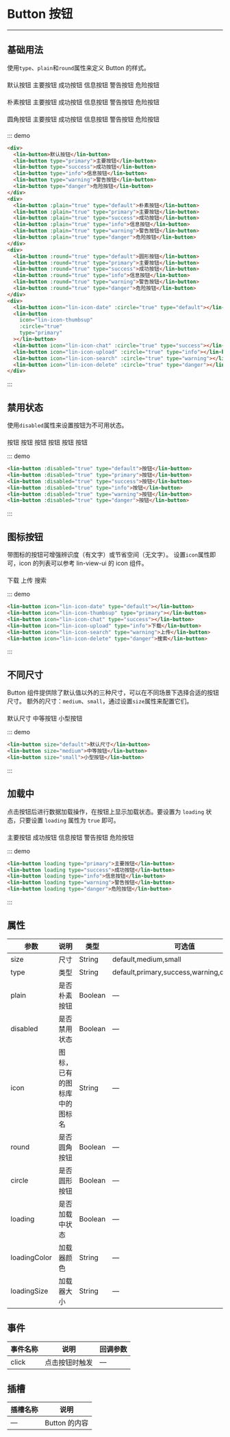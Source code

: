 <style lang="scss" scoped>
.row {
  margin-top: 20px;
  .lin-button {
    margin-right: 10px;
  }
}
</style>

# Button 按钮

---

## 基础用法

使用`type`、`plain`和`round`属性来定义 Button 的样式。

<div class="demo-block">
    <div class="row">
      <lin-button>默认按钮</lin-button>
      <lin-button type="primary">主要按钮</lin-button>
      <lin-button type="success">成功按钮</lin-button>
      <lin-button type="info">信息按钮</lin-button>
      <lin-button type="warning">警告按钮</lin-button>
      <lin-button type="danger">危险按钮</lin-button>
    </div>
    <div class="row">
      <lin-button :plain="true" type="default">朴素按钮</lin-button>
      <lin-button :plain="true" type="primary">主要按钮</lin-button>
      <lin-button :plain="true" type="success">成功按钮</lin-button>
      <lin-button :plain="true" type="info">信息按钮</lin-button>
      <lin-button :plain="true" type="warning">警告按钮</lin-button>
      <lin-button :plain="true" type="danger">危险按钮</lin-button>
    </div>
    <div class="row">
      <lin-button :round="true" type="default">圆角按钮</lin-button>
      <lin-button :round="true" type="primary">主要按钮</lin-button>
      <lin-button :round="true" type="success">成功按钮</lin-button>
      <lin-button :round="true" type="info">信息按钮</lin-button>
      <lin-button :round="true" type="warning">警告按钮</lin-button>
      <lin-button :round="true" type="danger">危险按钮</lin-button>
    </div>
    <div class="row">
      <lin-button icon="lin-icon-date" :circle="true" type="default"></lin-button>
      <lin-button icon="lin-icon-thumbsup" :circle="true" type="primary"></lin-button>
      <lin-button icon="lin-icon-chat" :circle="true" type="success"></lin-button>
      <lin-button icon="lin-icon-upload" :circle="true" type="info"></lin-button>
      <lin-button icon="lin-icon-search" :circle="true" type="warning"></lin-button>
      <lin-button icon="lin-icon-delete" :circle="true" type="danger"></lin-button>
    </div>
</div>

::: demo

```html
<div>
  <lin-button>默认按钮</lin-button>
  <lin-button type="primary">主要按钮</lin-button>
  <lin-button type="success">成功按钮</lin-button>
  <lin-button type="info">信息按钮</lin-button>
  <lin-button type="warning">警告按钮</lin-button>
  <lin-button type="danger">危险按钮</lin-button>
</div>
<div>
  <lin-button :plain="true" type="default">朴素按钮</lin-button>
  <lin-button :plain="true" type="primary">主要按钮</lin-button>
  <lin-button :plain="true" type="success">成功按钮</lin-button>
  <lin-button :plain="true" type="info">信息按钮</lin-button>
  <lin-button :plain="true" type="warning">警告按钮</lin-button>
  <lin-button :plain="true" type="danger">危险按钮</lin-button>
</div>
<div>
  <lin-button :round="true" type="default">圆形按钮</lin-button>
  <lin-button :round="true" type="primary">主要按钮</lin-button>
  <lin-button :round="true" type="success">成功按钮</lin-button>
  <lin-button :round="true" type="info">信息按钮</lin-button>
  <lin-button :round="true" type="warning">警告按钮</lin-button>
  <lin-button :round="true" type="danger">危险按钮</lin-button>
</div>
<div>
  <lin-button icon="lin-icon-date" :circle="true" type="default"></lin-button>
  <lin-button
    icon="lin-icon-thumbsup"
    :circle="true"
    type="primary"
  ></lin-button>
  <lin-button icon="lin-icon-chat" :circle="true" type="success"></lin-button>
  <lin-button icon="lin-icon-upload" :circle="true" type="info"></lin-button>
  <lin-button icon="lin-icon-search" :circle="true" type="warning"></lin-button>
  <lin-button icon="lin-icon-delete" :circle="true" type="danger"></lin-button>
</div>
```

:::

## 禁用状态

使用`disabled`属性来设置按钮为不可用状态。

<div class="demo-block row">
      <lin-button :disabled="true" type="default">按钮</lin-button>
      <lin-button :disabled="true" type="primary">按钮</lin-button>
      <lin-button :disabled="true" type="success">按钮</lin-button>
      <lin-button :disabled="true" type="info">按钮</lin-button>
      <lin-button :disabled="true" type="warning">按钮</lin-button>
      <lin-button :disabled="true" type="danger">按钮</lin-button>
</div>

::: demo

```html
<lin-button :disabled="true" type="default">按钮</lin-button>
<lin-button :disabled="true" type="primary">按钮</lin-button>
<lin-button :disabled="true" type="success">按钮</lin-button>
<lin-button :disabled="true" type="info">按钮</lin-button>
<lin-button :disabled="true" type="warning">按钮</lin-button>
<lin-button :disabled="true" type="danger">按钮</lin-button>
```

:::

## 图标按钮

带图标的按钮可增强辨识度（有文字）或节省空间（无文字）。
设置`icon`属性即可，icon 的列表可以参考 lin-view-ui 的 icon 组件。

<div class="demo-block row">
  <lin-button icon="lin-icon-date" type="default"></lin-button>
  <lin-button icon="lin-icon-thumbsup" type="primary"></lin-button>
  <lin-button icon="lin-icon-chat" type="success"></lin-button>
  <lin-button icon="lin-icon-upload" type="info">下载</lin-button>
  <lin-button icon="lin-icon-search" type="warning">上传</lin-button>
  <lin-button icon="lin-icon-delete" type="danger">搜索</lin-button>
</div>

::: demo

```html
<lin-button icon="lin-icon-date" type="default"></lin-button>
<lin-button icon="lin-icon-thumbsup" type="primary"></lin-button>
<lin-button icon="lin-icon-chat" type="success"></lin-button>
<lin-button icon="lin-icon-upload" type="info">下载</lin-button>
<lin-button icon="lin-icon-search" type="warning">上传</lin-button>
<lin-button icon="lin-icon-delete" type="danger">搜索</lin-button>
```

:::

## 不同尺寸

Button 组件提供除了默认值以外的三种尺寸，可以在不同场景下选择合适的按钮尺寸。
额外的尺寸：`medium`、`small`，通过设置`size`属性来配置它们。

<div class="demo-block row">
  <lin-button size="default">默认尺寸</lin-button>
  <lin-button size="medium">中等按钮</lin-button>
  <lin-button size="small">小型按钮</lin-button>
</div>

::: demo

```html
<lin-button size="default">默认尺寸</lin-button>
<lin-button size="medium">中等按钮</lin-button>
<lin-button size="small">小型按钮</lin-button>
```

:::

## 加载中

点击按钮后进行数据加载操作，在按钮上显示加载状态。要设置为 `loading` 状态，只要设置 `loading` 属性为 `true` 即可。

<div class="demo-block row">
      <lin-button loading type="primary">主要按钮</lin-button>
      <lin-button loading type="success">成功按钮</lin-button>
      <lin-button loading type="info">信息按钮</lin-button>
      <lin-button loading type="warning">警告按钮</lin-button>
      <lin-button loading type="danger">危险按钮</lin-button>
</div>

::: demo

```html
<lin-button loading type="primary">主要按钮</lin-button>
<lin-button loading type="success">成功按钮</lin-button>
<lin-button loading type="info">信息按钮</lin-button>
<lin-button loading type="warning">警告按钮</lin-button>
<lin-button loading type="danger">危险按钮</lin-button>
```

:::

## 属性

| 参数         | 说明                         | 类型    | 可选值                                      | 默认值  |
| ------------ | ---------------------------- | ------- | ------------------------------------------- | ------- |
| size         | 尺寸                         | String  | default,medium,small                        | default |
| type         | 类型                         | String  | default,primary,success,warning,danger,info | default |
| plain        | 是否朴素按钮                 | Boolean | —                                           | false   |
| disabled     | 是否禁用状态                 | Boolean | —                                           | false   |
| icon         | 图标，已有的图标库中的图标名 | String  | —                                           | —       |
| round        | 是否圆角按钮                 | Boolean | —                                           | false   |
| circle       | 是否圆形按钮                 | Boolean | —                                           | false   |
| loading      | 是否加载中状态               | Boolean | —                                           | false   |
| loadingColor | 加载器颜色                   | String  | —                                           | #fff    |
| loadingSize  | 加载器大小                   | String  | —                                           | 14px    |

## 事件

| 事件名称 | 说明           | 回调参数 |
| -------- | -------------- | -------- |
| click    | 点击按钮时触发 | —        |

## 插槽

| 插槽名称 | 说明          |
| -------- | ------------- |
| —        | Button 的内容 |

